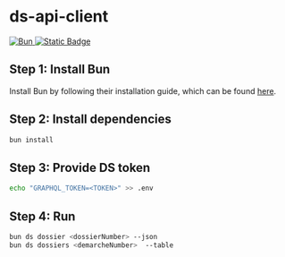 # ds-api-client

<p align="left">
	<a aria-label="Bun" href="https://bun.sh/">
		<img alt="Bun" src="https://img.shields.io/badge/Built_For-Bun-%23f9f1e1?style=for-the-badge&logo=bun&logoColor=%23f9f1e1">
	</a>
	<a aria-label="License" href="https://github.com/demarches-simplifiees/ds-api-client/blob/main/LICENSE">
		<img alt="Static Badge" src="https://img.shields.io/badge/License-MIT-green?style=for-the-badge">
	</a>
</p>

## Step 1: Install Bun
Install Bun by following their installation guide, which can be found [here](https://bun.sh/docs/installation).

## Step 2: Install dependencies
```bash
bun install
```

## Step 3: Provide DS token
```bash
echo "GRAPHQL_TOKEN=<TOKEN>" >> .env
```

## Step 4: Run
```bash
bun ds dossier <dossierNumber> --json
bun ds dossiers <demarcheNumber>  --table
```
